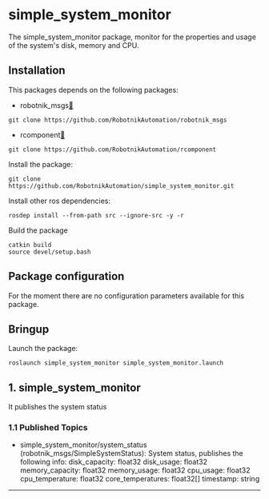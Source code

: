 # simple_system_monitor

The simple_system_monitor package, monitor for the properties and usage of the system's disk, memory and CPU.

## Installation

This packages depends on the following packages:

- robotnik_msgs[🔗](https://github.com/RobotnikAutomation/robotnik_msgs)

```
git clone https://github.com/RobotnikAutomation/robotnik_msgs
```

- rcomponent[🔗](https://github.com/RobotnikAutomation/rcomponent)

```
git clone https://github.com/RobotnikAutomation/rcomponent
```

Install the package:

```
git clone https://github.com/RobotnikAutomation/simple_system_monitor.git
```

Install other ros dependencies:

```
rosdep install --from-path src --ignore-src -y -r
```

Build the package
```
catkin build
source devel/setup.bash
```

## Package configuration

For the moment there are no configuration parameters available for this package.

## Bringup

Launch the package:

```
roslaunch simple_system_monitor simple_system_monitor.launch
```

## 1. simple_system_monitor

It publishes the system status

### 1.1 Published Topics

* simple_system_monitor/system_status (robotnik_msgs/SimpleSystemStatus):
  System status, publishes the following info:
    disk_capacity: float32
    disk_usage: float32
    memory_capacity: float32
    memory_usage: float32
    cpu_usage: float32
    cpu_temperature: float32
    core_temperatures: float32[]
    timestamp: string
---